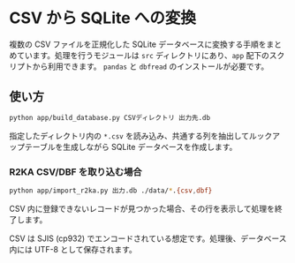 # CSV から SQLite への変換

複数の CSV ファイルを正規化した SQLite データベースに変換する手順をまとめています。処理を行うモジュールは `src` ディレクトリにあり、`app` 配下のスクリプトから利用できます。
`pandas` と `dbfread` のインストールが必要です。

## 使い方

```bash
python app/build_database.py CSVディレクトリ 出力先.db
```

指定したディレクトリ内の `*.csv` を読み込み、共通する列を抽出してルックアップテーブルを生成しながら SQLite データベースを作成します。

### R2KA CSV/DBF を取り込む場合

```bash
python app/import_r2ka.py 出力.db ./data/*.{csv,dbf}
```

CSV 内に登録できないレコードが見つかった場合、その行を表示して処理を終了します。

CSV は SJIS (cp932) でエンコードされている想定です。処理後、データベース内には UTF-8 として保存されます。
